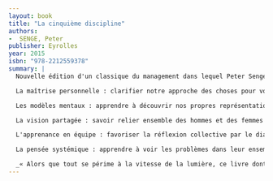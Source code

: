 ```yaml
---
layout: book
title: "La cinquième discipline"
authors:
-  SENGE, Peter
publisher: Eyrolles
year: 2015
isbn: "978-2212559378"
summary: |
  Nouvelle édition d'un classique du management dans lequel Peter Senge, professeur au MIT, développe l'idée suivante : pour toute organisation, l'avantage concurrentiel durable se trouve dans la capacité à apprendre plus vite que la concurrence. Cela passe par la maîtrise de cinq disciplines complémentaires :

  La maîtrise personnelle : clarifier notre approche des choses pour voir objectivement la réalité.

  Les modèles mentaux : apprendre à découvrir nos propres représentations du monde pour nous défaire de nos préjugés.

  La vision partagée : savoir relier ensemble des hommes et des femmes autour d'une identité et d'une destinée communes.

  L'apprenance en équipe : favoriser la réflexion collective par le dialogue.

  La pensée systémique : apprendre à voir les problèmes dans leur ensemble pour provoquer le changement. C'est le levier conceptuel sur lequel se fondent les quatre autres.

  _« Alors que tout se périme à la vitesse de la lumière, ce livre dont la première édition remonte à 25 ans, est au coeur de l'actualité des entreprises : apprendre et changer sont encore plus leurs enjeux premiers. »_ Éric Albert, Institut Français d'Action sur le Stress (IFAS)
---
```


